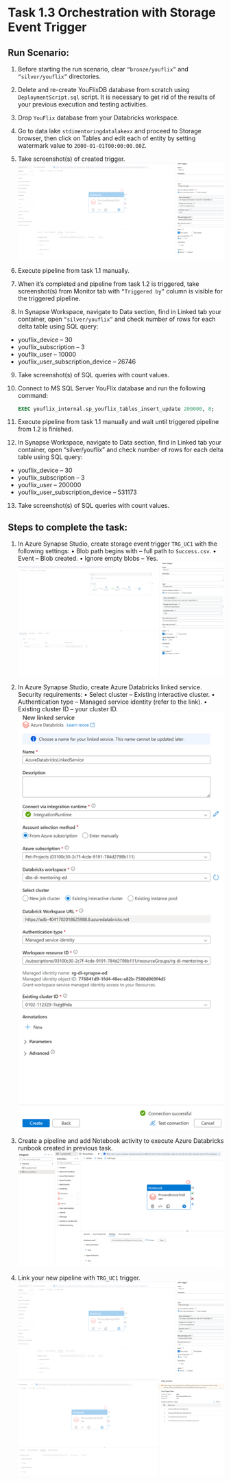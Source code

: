 # Task 1.3 Orchestration with Storage Event Trigger

## Run Scenario:

1. Before starting the run scenario, clear `“bronze/youflix”` and `“silver/youflix”` directories.
2. Delete and re-create YouFlixDB database from scratch using `DeploymentScript.sql` script. It is necessary to
   get rid of the results of your previous execution and testing activities.
3. Drop `YouFlix` database from your Databricks workspace.
4. Go to data lake `stdimentoringdatalakexx` and proceed to Storage browser, then click on Tables and edit
   each of entity by setting watermark value to `2000-01-01T00:00:00.00Z`.
5. Take screenshot(s) of created trigger.
   ![](./screenshots/linked-trigger-to-pipeline.png)

6. Execute pipeline from task 1.1 manually.
7. When it’s completed and pipeline from task 1.2 is triggered, take screenshot(s) from Monitor tab with
   `“Triggered by”` column is visible for the triggered pipeline.

8. In Synapse Workspace, navigate to Data section, find in Linked tab your container, open `“silver/youflix”` and
   check number of rows for each delta table using SQL query:

- youflix_device – 30
- youflix_subscription – 3
- youflix_user – 10000
- youflix_user_subscription_device – 26746

9. Take screenshot(s) of SQL queries with count values.
10. Connect to MS SQL Server YouFlix database and run the following command:
    ```sql
    EXEC youflix_internal.sp_youflix_tables_insert_update 200000, 0;
    ```
    
11. Execute pipeline from task 1.1 manually and wait until triggered pipeline from 1.2 is finished.
12. In Synapse Workspace, navigate to Data section, find in Linked tab your container, open “silver/youflix” and
    check number of rows for each delta table using SQL query:

- youflix_device – 30
- youflix_subscription – 3
- youflix_user – 200000
- youflix_user_subscription_device – 531173

13. Take screenshot(s) of SQL queries with count values.

## Steps to complete the task:

1. In Azure Synapse Studio, create storage event trigger `TRG_UC1` with the following settings:
   • Blob path begins with – full path to `Success.csv`.
   • Event – Blob created.
   • Ignore empty blobs – Yes.
   ![](./screenshots/trigger-creation.png)

2. In Azure Synapse Studio, create Azure Databricks linked service. Security requirements:
   • Select cluster – Existing interactive cluster.
   • Authentication type – Managed service identity (refer to the link).
   • Existing cluster ID – your cluster ID.
   ![](./screenshots/databricks-linked-service.png)

3. Create a pipeline and add Notebook activity to execute Azure Databricks runbook created in previous task.
   ![](./screenshots/databricks-pipeline.png)

4. Link your new pipeline with `TRG_UC1` trigger.
   ![](./screenshots/linked-trigger-to-pipeline.png)
   ![](./screenshots/trigger-matching-files.png)
